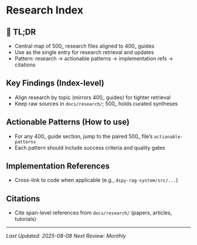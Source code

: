 <!-- CONTEXT_REFERENCE: 400_context-priority-guide.md -->
<!-- MODULE_REFERENCE: 400_deployment-environment-guide.md -->
<!-- MODULE_REFERENCE: 400_few-shot-context-examples.md -->
<!-- MODULE_REFERENCE: 400_migration-upgrade-guide.md -->

# Research Index

<!-- RESEARCH_INDEX
{
  "topics": [
    {"400": "400_deployment-environment-guide.md", "500": "500_deployment-research.md", "anchors": ["tldr","key-findings","actionable-patterns","implementation-refs","citations"]},
    {"400": "400_integration-patterns-guide.md", "500": "500_integration-research.md", "anchors": ["tldr","key-findings","actionable-patterns","implementation-refs","citations"]},
    {"400": "400_migration-upgrade-guide.md", "500": "500_migration-research.md", "anchors": ["tldr","key-findings","actionable-patterns","implementation-refs","citations"]},
    {"400": "400_performance-optimization-guide.md", "500": "500_performance-research.md", "anchors": ["tldr","key-findings","actionable-patterns","implementation-refs","citations"]},
    {"400": "400_testing-strategy-guide.md", "500": "500_testing-research.md", "anchors": ["tldr","key-findings","actionable-patterns","implementation-refs","citations"]},
    {"400": "400_few-shot-context-examples.md", "500": "500_few-shot-research.md", "anchors": ["tldr","key-findings","actionable-patterns","implementation-refs","citations"]},
    {"400": "400_security-best-practices-guide.md", "500": "500_security-research.md", "anchors": ["tldr","key-findings","actionable-patterns","implementation-refs","citations"]},
    {"400": "400_cursor-context-engineering-guide.md", "500": "500_context-engineering-research.md", "anchors": ["tldr","key-findings","actionable-patterns","implementation-refs","citations"]},
    {"400": "400_mission-dashboard-guide.md", "500": "500_mission-dashboard-research.md", "anchors": ["tldr","key-findings","actionable-patterns","implementation-refs","citations"]},
    {"400": "400_metadata-collection-guide.md", "500": "500_metadata-research.md", "anchors": ["tldr","key-findings","actionable-patterns","implementation-refs","citations"]},
    {"400": "400_mission-dashboard-guide.md", "500": "500_monitoring-research.md", "anchors": ["tldr","key-findings","actionable-patterns","implementation-refs","citations"]}
  ]
}
RESEARCH_INDEX -->

<!-- ANCHOR: tldr -->
<a id="tldr"></a>

## 🔎 TL;DR

- Central map of 500_ research files aligned to 400_ guides
- Use as the single entry for research retrieval and updates
- Pattern: research → actionable patterns → implementation refs → citations

<!-- ANCHOR: key-findings -->
<a id="key-findings"></a>

## Key Findings (Index-level)

- Align research by topic (mirrors 400_ guides) for tighter retrieval
- Keep raw sources in `docs/research/`; 500_ holds curated syntheses

<!-- ANCHOR: actionable-patterns -->
<a id="actionable-patterns"></a>

## Actionable Patterns (How to use)

- For any 400_ guide section, jump to the paired 500_ file’s `actionable-patterns`
- Each pattern should include success criteria and quality gates

<!-- ANCHOR: implementation-refs -->
<a id="implementation-refs"></a>

## Implementation References

- Cross-link to code when applicable (e.g., `dspy-rag-system/src/...`)

<!-- ANCHOR: citations -->
<a id="citations"></a>

## Citations

- Cite span-level references from `docs/research/` (papers, articles, tutorials)

---

*Last Updated: 2025-08-08*
*Next Review: Monthly*

